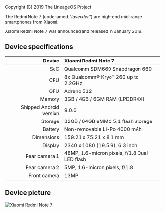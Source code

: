 Copyright (C) 2019 The LineageOS Project

The Redmi Note 7 (codenamed _"lavender"_) are high-end mid-range smartphones from Xiaomi.

Xiaomi Redmi Note 7 was announced and released in January 2019.

## Device specifications

| Device       | Xiaomi Redmi Note 7                             |
| -----------: | :---------------------------------------------- |
| SoC          | Qualcomm SDM660 Snapdragon 660                  |
| CPU          | 8x Qualcomm® Kryo™ 260 up to 2.2GHz             |
| GPU          | Adreno 512                                      |
| Memory       | 3GB / 4GB / 6GM RAM (LPDDR4X)                   |
| Shipped Android version | 9.0.0                                |
| Storage      | 32GB / 64GB eMMC 5.1 flash storage              |
| Battery      | Non-removable Li-Po 4000 mAh                    |
| Dimensions   | 159.21 x 75.21 x 8.1 mm                         |
| Display      | 2340 x 1080 (19.5:9), 6.3  inch                 |
| Rear camera 1 | 48MP, 1.6-micron pixels, f/1.8 Dual LED flash  |
| Rear camera 2 | 5MP, 1.6-micron pixels, f/1.8                  |
| Front camera  | 13MP                                           |

## Device picture

![Xiaomi Redmi Note 7](https://i1.mifile.cn/f/i/2019/redminote7/summary/index-bg.jpg)
